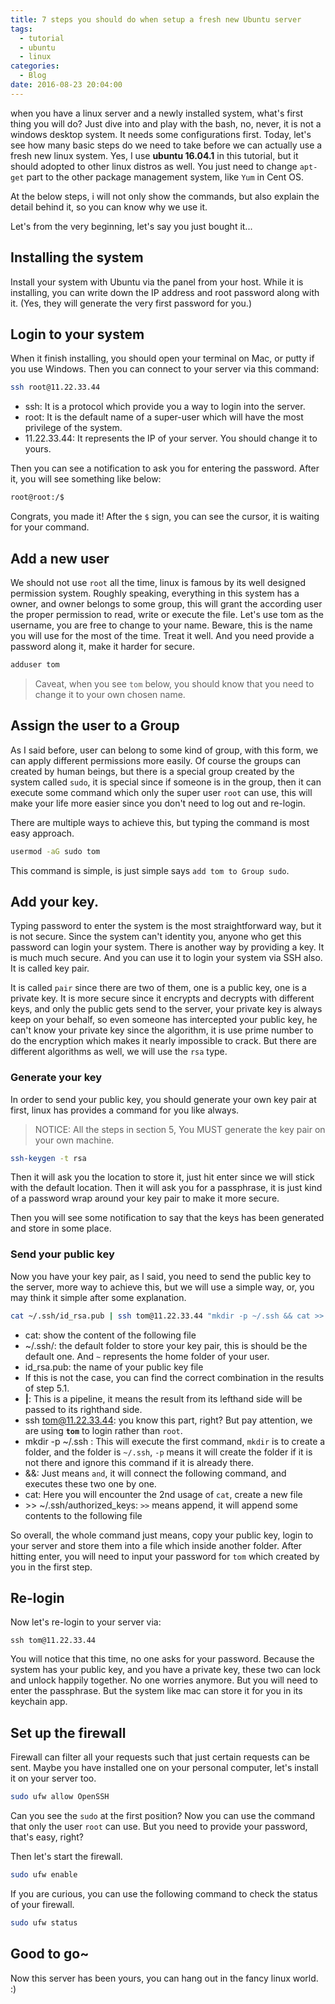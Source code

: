 ```yaml
---
title: 7 steps you should do when setup a fresh new Ubuntu server
tags:
  - tutorial
  - ubuntu
  - linux
categories:
  - Blog
date: 2016-08-23 20:04:00
---
```

when you have a linux server and a newly installed system, what's first thing you will do? Just dive into and play with the bash, no, never, it is not a windows desktop system. It needs some configurations first. Today, let's see how many basic steps do we need to take before we can actually use a fresh new linux system. Yes, I use **ubuntu 16.04.1** in this tutorial, but it should adopted to other linux distros as well. You just need to change `apt-get` part to the other package management system, like `Yum` in Cent OS.

At the below steps, i will not only show the commands, but also explain the detail behind it, so you can know why we use it.

Let's from the very beginning, let's say you just bought it...

<!--more-->

## Installing the system

Install your system with Ubuntu via the panel from your host. While it is installing, you can write down the IP address and root password along with it. (Yes, they will generate the very first password for you.)

## Login to your system
When it finish installing, you should open your terminal on Mac, or putty if you use Windows. Then you can connect to your server via this command:

``` bash
ssh root@11.22.33.44
```

* ssh: It is a protocol which provide you a way to login into the server.
* root: It is the default name of a super-user which will have the most privilege of the system.
* 11.22.33.44: It represents the IP of your server. You should change it to yours.

Then you can see a notification to ask you for entering the password. After it, you will see something like below:

``` bash
root@root:/$
```

Congrats, you made it! After the `$` sign, you can see the cursor, it is waiting for your command.

## Add a new user
We should not use `root` all the time, linux is famous by its well designed permission system. Roughly speaking, everything in this system has a owner, and owner belongs to some group, this will grant the according user the proper permission to read, write or execute the file. Let's use tom as the username, you are free to change to your name. Beware, this is the name you will use for the most of the time. Treat it well. And you need provide a password along it, make it harder for secure.

``` bash
adduser tom
```

>Caveat, when you see `tom` below, you should know that you need to change it to your own chosen name.

## Assign the user to a Group
As I said before, user can belong to some kind of group, with this form, we can apply different permissions more easily. Of course the groups can created by human beings, but there is a special group  created by the system called `sudo`, it is special since if someone is in the group, then it can execute some command which only the super user `root` can use, this will make your life more easier since you don't need to log out and re-login.

There are multiple ways to achieve this, but typing the command is most easy approach.

``` bash
usermod -aG sudo tom
```

This command is simple, is just simple says `add tom to Group sudo`.

## Add your key.
Typing password to enter the system is the most straightforward way, but it is not secure. Since the system can't identity you, anyone who get this password can login your system. There is another way by providing a key. It is much much secure. And you can use it to login your system via SSH also. It is called key pair.

It is called `pair` since there are two of them, one is a public key, one is a private key. It is more secure since it encrypts and decrypts with different keys, and only the public gets send to the server, your private key is always keep on your behalf, so even someone has intercepted your public key, he can't know your private key since the algorithm, it is use prime number to do the encryption which makes it nearly impossible to crack. But there are different algorithms as well, we will use the `rsa` type.

### Generate your key
In order to send your public key, you should generate your own key pair at first, linux has provides a command for you like always.

>NOTICE: All the steps in section 5, You MUST generate the key pair on your own machine.

``` bash
ssh-keygen -t rsa
```

Then it will ask you the location to store it, just hit enter since we will stick with the default location. Then it will ask you for a passphrase, it is just kind of a password wrap around your key pair to make it more secure.

Then you will see some notification to say that the keys has been generated and store in some place.

### Send your public key
Now you have your key pair, as I said, you need to send the public key to the server, more way to achieve this, but we will use a simple way, or, you may think it simple after some explanation.

``` bash
cat ~/.ssh/id_rsa.pub | ssh tom@11.22.33.44 "mkdir -p ~/.ssh && cat >>  ~/.ssh/authorized_keys"
```

* cat: show the content of the following file
* ~/.ssh/: the default folder to store your key pair, this is should be the default one. And `~` represents the home folder of your user.
* id_rsa.pub: the name of your public key file
* If this is not the case, you can find the correct combination in the results of step 5.1.
* **|**: This is a pipeline, it means the result from its lefthand side will be passed to its righthand side.
* ssh tom@11.22.33.44: you know this part, right? But pay attention, we are using **`tom`** to login rather than `root`.
* mkdir -p ~/.ssh : This will execute the first command, `mkdir` is to create a folder, and the folder is `~/.ssh`, `-p` means it will create the folder if it is not there and ignore this command if it is already there.
* &&: Just means `and`, it will connect the following command, and executes these two one by one.
* cat: Here you will encounter the 2nd usage of `cat`, create a new file
* \>>  ~/.ssh/authorized_keys: `>>` means append, it will append some contents to the following file

So overall, the whole command just means, copy your public key, login to your server and store them into a file which inside another folder. After hitting enter, you will need to input your password for `tom` which created by you in the first step.

## Re-login
Now let's re-login to your server via:

``` shell
ssh tom@11.22.33.44
```

You will notice that this time, no one asks for your password. Because the system has your public key, and you have a private key, these two can lock and unlock happily together. No one worries anymore. But you will need to enter the passphrase. But the system like mac can store it for you in its keychain app.

## Set up the firewall
Firewall can filter all your requests such that just certain requests can be sent. Maybe you have installed one on your personal computer, let's install it on your server too.

``` bash
sudo ufw allow OpenSSH
```
Can you see the `sudo` at the first position? Now you can use the command that only the user `root` can use. But you need to provide your password, that's easy, right?

Then let's start the firewall.

``` bash
sudo ufw enable
```
If you are curious, you can use the following command to check the status of your firewall.

``` bash
sudo ufw status
```

## Good to go~
Now this server has been yours, you can hang out in the fancy linux world. :)
